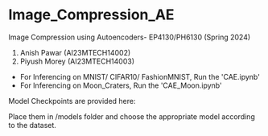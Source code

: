 # Image_Compression_AE
Image Compression using Autoencoders- EP4130/PH6130 (Spring 2024)

1. Anish Pawar (AI23MTECH14002)
2. Piyush Morey (AI23MTECH14003)

- For Inferencing on MNIST/ CIFAR10/ FashionMNIST, Run the 'CAE.ipynb'
- For Inferencing on Moon_Craters, Run the 'CAE_Moon.ipynb'

Model Checkpoints are provided here:

Place them in /models folder and choose the appropriate model according to the dataset.